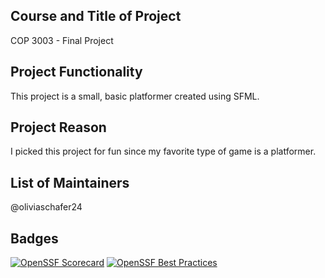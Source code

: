 ## Course and Title of Project
COP 3003 - Final Project

## Project Functionality
This project is a small, basic platformer created using SFML. 

## Project Reason
I picked this project for fun since my favorite type of game is a platformer.

## List of Maintainers
@oliviaschafer24

## Badges
[![OpenSSF Scorecard](https://api.securityscorecards.dev/projects/github.com/oliviaschafer24/COP-3003-Project/badge)](https://securityscorecards.dev/viewer/?uri=github.com/oliviaschafer24/COP-3003-Project)
[![OpenSSF Best Practices](https://www.bestpractices.dev/projects/8516/badge)](https://www.bestpractices.dev/projects/8516)
